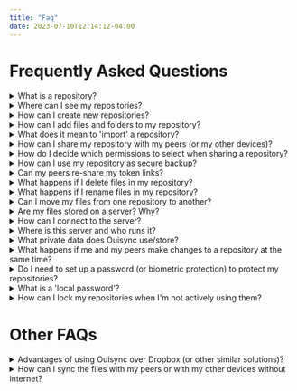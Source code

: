 ```yaml
---
title: "Faq"
date: 2023-07-10T12:14:12-04:00
---
```

# Frequently Asked Questions

<details>
<summary>
What is a repository?
</summary>
A _**repository**_ is simply a place where you can store and share your files and folders securely, using **Ouisync**. You can think of it as a root folder, or even a safe, that will contain other folders and files that you want to share with your peers.
</details> 

<details>
<summary>
Where can I see my repositories?
</summary>
{{% markdown %}}
When you open the **Ouisync app**, after the onboarding screens, you will see the main screen listing all the repositories you have created. Initially this screen will be empty, but as you go creating _**repositories**_, they will be listed here. 

(insert screenshot)
{{% /markdown %}}
</details> 
<details>
<summary>
How can I create new repositories?
</summary>
{{% markdown %}}
To create a new _**repository**_, tap the  **+** button, (Insert the screenshot of the button) then select **"Create Repository"**. The app will ask you to add a local password -It is not mandatory and you can also add it later. 

#### See [**_What is a 'local password'?_**](https://github.com/equalitie/ouisync-app/wiki/_new#what-is-a-local-password) to learn more about them.

(insert the screenshot of the selection)
{{% /markdown %}}
</details> 

<details>
<summary>
How can I add files and folders to my repository?
</summary>
{{% markdown %}}
That's easy. Go to the _**repository**_ contents screen (insert screenshot) and tap on the **+** button. This will open a small window where you can choose whether to create a folder for your files within that repository or add files to it from your device or external storage (such as a USB stick or SD card).    
{{% /markdown %}}
</details> 

<details>
<summary>
What does it mean to 'import' a repository?
</summary>
{{% markdown %}}
To import a _**repository**_ means that you want to recreate on your device a _**repository**_ that a peer has shared with you.  

You start with the same **+** button and then select **'Import'** (Insert the screenshot of the Import button); this action will import into your device all the files contained in the _**repository**_ that your peer shared with you.
{{% /markdown %}}
</details>

<details>
<summary>
How can I share my repository with my peers (or my other devices)?
</summary>
{{% markdown %}}
You can do this by tapping the _**repository**_ settings symbol (insert the symbol) and then tap on Share symbol (insert symbol). 

If the peer (or device) with whom you want to share a _**repository**_ is nearby, they can tap on **'Import repository'** on their device (insert screenshot), and then scan the QR code displayed on your screen (insert QR screenshot of QR code). 

This action will import a copy of your _**repository**_ onto your peer's device, including all the files and folders within it. 

If your peer is not nearby, you can instead generate a token link (insert screenshot) which you can send to them via email, any messaging application, etc. They will need to copy and paste that link into the field provided when they tap **'Import Repository'** on their device. (insert screenshot)

**PS:** to paste a link to the input field, you tap and hold your finger on it, until a small **Paste** button appears (insert Paste button); then you tap that... (you probably already knew that... but this is in case you didn't...)
{{% /markdown %}}
</details>

<details>
<summary>
How do I decide which permissions to select when sharing a repository?
</summary>
{{% markdown %}}
### **Read / Write**

It depends what you want the peers with whom you shared your repository to be able to do. If you want them to be able to add files, delete them, rename or move them, then you share your repository with **Read / Write permissions**.

An example of a use case for this level of permissions: _sharing photos with friends and family, or working collaboratively on a project._ 

### **Read**

If you want your peers to only be able to read the _**repository**_ contents, then you select... (you guessed it... ) **Read permissions**. This means they will be able to open the files and read them, but they won't be able to add new files to your shared _**repository**_, or delete any files from it, or move them, etc.

An example use case would be _when you want to share the information regarding an event, or news items, or maybe regarding certain products, or may be you are a teacher sharing some content with your students, etc. Then you want the recipients to be able to read the contents but not change them._ 

### **Blind**

This level of permissions can be useful when you want to securely store your _**repository**_ as a backup. This means that the person or device with whom you shared your repository as **'blind'** won't be able to either open the files to read them, or make any changes to them. This way you can store your data securely on a friend's computer, for example. 
{{% /markdown %}}
</details>

<details>
<summary>
How can I use my repository as secure backup?
</summary>
{{% markdown %}}
### Create Secure Backup

You can create a secure backup repository on your own or even on a friend's device.

To do that you first need to generate the **'read and write'** token link for the _**repository**_ that you want to store blind. You keep the **'read and write'** token link somewhere safe, as you will need it for retrieving the information from your blind copy later on.

Then you create a **'blind'** token link and import a blind repository into the backup device.

### Retrieving Information from the Blind _**repository**_

If you accidentally delete a _**repository**_ from your primary device, what you can do is go to **'Import _Repository_'**, copy and paste the **READ-WRITE** token that you kept somewhere safe into the provided field, and that's it. Once your primary device connects with your backup device, they will sync - i.e.: the primary _**repository**_ will automatically sync with your backup _**repository**_ and receive all the files that _**repository**_ contains.

#### **Note:** if you add files to your primary _**repository**_, that addition will be propagated to your backup _**repository**_ too (if your backup device is connected/online. That means that your backup _**repository**_ will automatically receive all updates from your primary _**repository**_.

But if you delete any files in your primary _**repository**_, then that deletion will be propagated too, and you won't be able to retrieve those files. So **Ouisync** is currently primarily a synchronization tool and not a secure backup tool.

The selective syncing, and creating snapshots in time that will allow you to go back to the previous version of your _**repository**_ is foreseen for development onfuture **Ouisync** releases.

#### **Notice:** if you lose your **'read-write'** token link for the backup _**repository**_, you won't be able to retrieve data from that blind copy. 
{{% /markdown %}}
</details>


<details>
<summary>
Can my peers re-share my token links? 
</summary>
{{% markdown %}}
Yes. They can generate the token links with the same permissions they had in the original token link that they received from you, or lower.  

This means that if a person has received a token link to import a _**repository**_ with **'read-write'** permissions they are able to generate the same kind of token to share the same _**repository**_ with other people, or they can also generate the token links for the same _**repository**_ but with lower permissions -read only or blind. 

If they imported a **_repository_** with read permissions only, then they can share it with others as read or blind. And if they imported your _**repository**_ as blind, they can only share it on as blind. 
{{% /markdown %}}
</details>

<details>
<summary>
What happens if I delete files in my repository?
</summary>
{{% markdown %}}
File deletion is propagated to all replicas in existence -which means, the same file that you deleted will be automatically deleted in the _**repositories**_ of all the peers with whom you have shared it.

Equally, if your peers delete any files in any of the _**repositories**_ that they have imported from you, their file deletions will be propagated to your device too. It works both ways -i.e.: _**repositories**_ shared  with **'read-write'** permissions will sync with each other, including the file edit, addition or deletion.

{{% /markdown %}}
</details>
<details>
<summary>
What happens if I rename files in my repository?
</summary>
{{% markdown %}}
If you rename files in your _**repository**_, the new file name will be propagated to the _**repositories**_ of all the peers that you shared your _**repository**_ with.
{{% /markdown %}}
</details>

<details>
<summary>
Can I move my files from one repository to another?
</summary>
{{% markdown %}}
No. At the moment you can only move files from one folder to another within the same _**repository**_. Moving files from one repository to another is planned for future releases of **Ouisync**.
{{% /markdown %}}
</details>

<details>
<summary>
Are my files stored on a server? Why?
</summary>
{{% markdown %}}
Yes. They are stored encrypted and are not readable by the server.

The purpose of the server storage is to facilitate file syncing when peers are not online at the same time. If you want to share a _**repository**_ with a peer who is not online at the moment, your _**repository**_ data will be stored encrypted on the server and when your peer comes online and connects either to the server (or to your device) the files from the stored _**repository**_ will sync with the files in your peer's _**repository**_.
{{% /markdown %}}
</details>

<details>
<summary>
How can I connect to the server?
</summary>
{{% markdown %}}
This happens automatically when you share a _**repository**_ with a peer -you don't need to perform any additional actions.
{{% /markdown %}}
</details>

<details>
<summary>
Where is this server and who runs it?
</summary>
{{% markdown %}}
(Add info about the country where the servers are and so on)
{{% /markdown %}}
</details>
<details>
<summary>
What private data does Ouisync use/store?
</summary>
{{% markdown %}}
**Ouisync** uses the IP addresses of your devices to be able to connect you with your peers in the peer-to-peer network. We don't store those IP addresses anywhere on our systems. We don't keep any other user data. 
{{% /markdown %}}
</details>
<details>
<summary>
What happens if me and my peers make changes to a repository at the same time?
</summary>
{{% markdown %}}
(this I need to test first to understand how it works in practice)
{{% /markdown %}}
</details>

<details>
<summary>
Do I need to set up a password (or biometric protection) to protect my repositories?
</summary>
{{% markdown %}}
That is largely up to you. Whether you protect your _**repositories**_ with passwords or biometrics depends on the sensitivity of the data that you store in **Ouisync** _**repositories**_ and habitual usage of your devices.

For storing and sharing photos of your cat, maybe a password is not necessary. But for storing more sensitive personal data, we recommend passwords (or biometrics) to be set up.

You can have a different password for each repository. It is also possible to have a mixture of password (or biometrics) protected **Ouisync** _**repositories**_ and ones without protection. 
{{% /markdown %}}
</details>

<details>
<summary>
What is a 'local password'?
</summary>
{{% markdown %}}
Local password means it is a password set up only for your own device. 

You don't need to share it with your peers. They can set up their own passwords to protect the shared **Ouisync** _**repositories**_ on their own devices.
{{% /markdown %}}
</details>

<details>
<summary>
How can I lock my repositories when I'm not actively using them?
</summary>
{{% markdown %}}
To lock your _**repositories**_ when not actively working on them, you need to tap on this button (insert screenshot).

To unlock them, you tap on the repository name or on this icon (insert screenshot).

If your _**repository**_ is protected by password, you need to enter the password when prompted; therwise, just tap on the **Unlock** button and continue to work on your repository.

{{% /markdown %}}
</details>

# Other FAQs

<details>
<summary>
Advantages of using Ouisync over Dropbox (or other similar solutions)?
</summary>
{{% markdown %}}
### Free to use

To be able to share files using **Dropbox**, you need to create a **Dropbox** account. This requires your name, email, credit card. It requires payment. 

**Ouisync** is free and open source software. To share files using **Ouisync**, you only need to install the app. That's it. No payment is required.

### Anonymity

**OuiSync** does not require the creation of user accounts. With **Ouisync**, it is simply a matter of installing the app and using it. All users are completely anonymous.

### **OuiSync** is a **P2P** solution

This means that using **OuiSync** successfully does not depend on any central server anywhere. **Ouisync** makes use of decentralized peer-to-peer networking, which makes it an effective file sharing app even in situations where well-known file sharing servers (such as **Dropbox** or **Google Drive**) are unavailable.

{{% /markdown %}}
</details>

<details>
<summary>
How can I sync the files with my peers or with my other devices without internet?
</summary>
{{% markdown %}}
In situations with limited internet availability, you will need to make sure some means of connecting to other devices still exists. 

This could be a WiFi signal available to all devices that want to share **Ouisync** _**repositories**_, or it could be intranet, local network or similar technologies. 

Currently _**repositories**_ cannot be shared via Bluetooth, but that feature is planned for future releases.
{{% /markdown %}}
</details>
